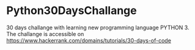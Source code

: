 # Python30DaysChallange
30 days challange with learning new programming language PYTHON 3.
The challange is accessible on https://www.hackerrank.com/domains/tutorials/30-days-of-code
